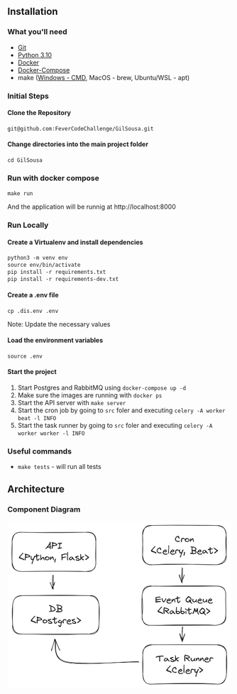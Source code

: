 ## Installation
### What you'll need
- [Git](https://git-scm.com/)
- [Python 3.10](https://www.python.org/)
- [Docker](https://www.docker.com/)
- [Docker-Compose](https://docs.docker.com/compose/)
- make ([Windows - CMD](http://gnuwin32.sourceforge.net/packages/make.htm), MacOS - brew, Ubuntu/WSL - apt)

### Initial Steps
#### Clone the Repository
```
git@github.com:FeverCodeChallenge/GilSousa.git
```

#### Change directories into the main project folder
```
cd GilSousa
```

### Run with docker compose
```
make run
```

And the application will be runnig at http://localhost:8000

### Run Locally
#### Create a Virtualenv and install dependencies

```
python3 -m venv env
source env/bin/activate
pip install -r requirements.txt
pip install -r requirements-dev.txt
```

#### Create a .env file
```
cp .dis.env .env
```

Note: Update the necessary values

#### Load the environment variables
```
source .env
```

#### Start the project
1. Start Postgres and RabbitMQ using `docker-compose up -d`
2. Make sure the images are running with `docker ps`
3. Start the API server with `make server`
4. Start the cron job by going to `src` foler and executing `celery -A worker beat -l INFO`
5. Start the task runner by going to `src` foler and executing `celery -A worker worker -l INFO`

### Useful commands
- `make tests` - will run all tests

## Architecture

### Component Diagram

![Component Diagram](/docs/component_diagram.png)
